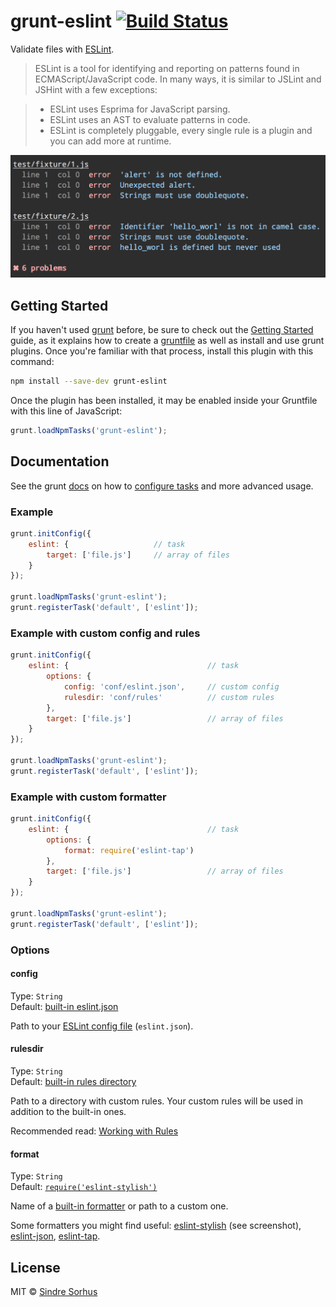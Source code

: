 # grunt-eslint [![Build Status](https://secure.travis-ci.org/sindresorhus/grunt-eslint.png?branch=master)](http://travis-ci.org/sindresorhus/grunt-eslint)

Validate files with [ESLint](https://github.com/nzakas/eslint).

> ESLint is a tool for identifying and reporting on patterns found in ECMAScript/JavaScript code. In many ways, it is similar to JSLint and JSHint with a few exceptions:

>- ESLint uses Esprima for JavaScript parsing.
>- ESLint uses an AST to evaluate patterns in code.
>- ESLint is completely pluggable, every single rule is a plugin and you can add more at runtime.

![screenshot](screenshot.png)


## Getting Started

If you haven't used [grunt][] before, be sure to check out the [Getting Started][] guide, as it explains how to create a [gruntfile][Getting Started] as well as install and use grunt plugins. Once you're familiar with that process, install this plugin with this command:

```sh
npm install --save-dev grunt-eslint
```

Once the plugin has been installed, it may be enabled inside your Gruntfile with this line of JavaScript:

```js
grunt.loadNpmTasks('grunt-eslint');
```

[grunt]: http://gruntjs.com
[Getting Started]: https://github.com/gruntjs/grunt/wiki/Getting-started


## Documentation

See the grunt [docs](https://github.com/gruntjs/grunt/wiki) on how to [configure tasks](https://github.com/gruntjs/grunt/wiki/Configuring-tasks) and more advanced usage.

### Example

```js
grunt.initConfig({
	eslint: {					// task
		target: ['file.js']		// array of files
	}
});

grunt.loadNpmTasks('grunt-eslint');
grunt.registerTask('default', ['eslint']);
```

### Example with custom config and rules

```js
grunt.initConfig({
	eslint: {								// task
		options: {
			config: 'conf/eslint.json',		// custom config
			rulesdir: 'conf/rules'			// custom rules
		},
		target: ['file.js']					// array of files
	}
});

grunt.loadNpmTasks('grunt-eslint');
grunt.registerTask('default', ['eslint']);
```

### Example with custom formatter

```js
grunt.initConfig({
	eslint: {								// task
		options: {
			format: require('eslint-tap')
		},
		target: ['file.js']					// array of files
	}
});

grunt.loadNpmTasks('grunt-eslint');
grunt.registerTask('default', ['eslint']);
```


### Options

#### config

Type: `String`  
Default: [built-in eslint.json](https://github.com/iancmyers/eslint-grunt/blob/master/tasks/conf/eslint.json)

Path to your [ESLint config file](https://github.com/nzakas/eslint/blob/master/docs/rules/README.md) (`eslint.json`).

#### rulesdir

Type: `String`  
Default: [built-in rules directory](https://github.com/nzakas/eslint/tree/master/lib/rules)

Path to a directory with custom rules. Your custom rules will be used in addition to the built-in ones.

Recommended read: [Working with Rules](https://github.com/nzakas/eslint/blob/master/docs/developer-guide/working-with-rules.md)

#### format

Type: `String`  
Default: [`require('eslint-stylish')`](https://github.com/sindresorhus/eslint-stylish)

Name of a [built-in formatter](https://github.com/nzakas/eslint/tree/master/lib/formatters) or path to a custom one.

Some formatters you might find useful: [eslint-stylish](https://github.com/sindresorhus/eslint-stylish) (see screenshot), [eslint-json](https://github.com/sindresorhus/eslint-json), [eslint-tap](https://github.com/sindresorhus/eslint-tap).


## License

MIT © [Sindre Sorhus](http://sindresorhus.com)
